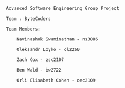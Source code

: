 
    Advanced Software Engineering Group Project

    Team : ByteCoders

    Team Members:
    
        Navinashok Swaminathan - ns3886
        
        Oleksandr Loyko - ol2260
        
        Zach Cox - zsc2107
    
        Ben Wald - bw2722
    
        Orli Elisabeth Cohen - oec2109


